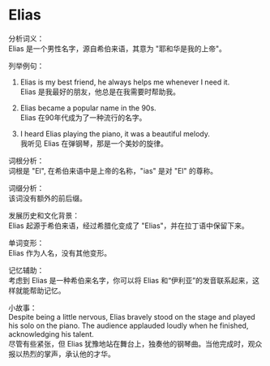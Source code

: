# Elias

分析词义：  
Elias 是一个男性名字，源自希伯来语，其意为 "耶和华是我的上帝"。

  

列举例句：

  

1.  Elias is my best friend, he always helps me whenever I need it.  
    Elias 是我最好的朋友，他总是在我需要时帮助我。
    
      
    
2.  Elias became a popular name in the 90s.  
    Elias 在90年代成为了一种流行的名字。
    
      
    
3.  I heard Elias playing the piano, it was a beautiful melody.  
    我听见 Elias 在弹钢琴，那是一个美妙的旋律。
    
      
    

  

词根分析：  
词根是 "El", 在希伯来语中是上帝的名称，"ias" 是对 "El" 的尊称。

  

词缀分析：  
该词没有额外的前后缀。

  

发展历史和文化背景：  
Elias 起源于希伯来语，经过希腊化变成了 "Elias"，并在拉丁语中保留下来。

  

单词变形：  
Elias 作为人名，没有其他变形。

  

记忆辅助：  
考虑到 Elias 是一种希伯来名字，你可以将 Elias 和“伊利亚”的发音联系起来，这样就能帮助记忆。

  

小故事：  
Despite being a little nervous, Elias bravely stood on the stage and played his solo on the piano. The audience applauded loudly when he finished, acknowledging his talent.  
尽管有些紧张，但 Elias 犹豫地站在舞台上，独奏他的钢琴曲。当他完成时，观众报以热烈的掌声，承认他的才华。
